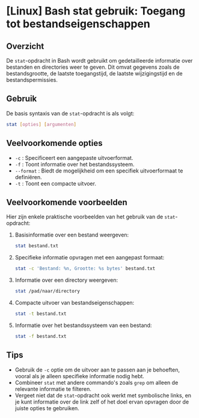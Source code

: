 # [Linux] Bash stat gebruik: Toegang tot bestandseigenschappen

## Overzicht
De `stat`-opdracht in Bash wordt gebruikt om gedetailleerde informatie over bestanden en directories weer te geven. Dit omvat gegevens zoals de bestandsgrootte, de laatste toegangstijd, de laatste wijzigingstijd en de bestandspermissies.

## Gebruik
De basis syntaxis van de `stat`-opdracht is als volgt:

```bash
stat [opties] [argumenten]
```

## Veelvoorkomende opties
- `-c` : Specificeert een aangepaste uitvoerformat.
- `-f` : Toont informatie over het bestandssysteem.
- `--format` : Biedt de mogelijkheid om een specifiek uitvoerformaat te definiëren.
- `-t` : Toont een compacte uitvoer.

## Veelvoorkomende voorbeelden
Hier zijn enkele praktische voorbeelden van het gebruik van de `stat`-opdracht:

1. Basisinformatie over een bestand weergeven:
   ```bash
   stat bestand.txt
   ```

2. Specifieke informatie opvragen met een aangepast formaat:
   ```bash
   stat -c 'Bestand: %n, Grootte: %s bytes' bestand.txt
   ```

3. Informatie over een directory weergeven:
   ```bash
   stat /pad/naar/directory
   ```

4. Compacte uitvoer van bestandseigenschappen:
   ```bash
   stat -t bestand.txt
   ```

5. Informatie over het bestandssysteem van een bestand:
   ```bash
   stat -f bestand.txt
   ```

## Tips
- Gebruik de `-c` optie om de uitvoer aan te passen aan je behoeften, vooral als je alleen specifieke informatie nodig hebt.
- Combineer `stat` met andere commando's zoals `grep` om alleen de relevante informatie te filteren.
- Vergeet niet dat de `stat`-opdracht ook werkt met symbolische links, en je kunt informatie over de link zelf of het doel ervan opvragen door de juiste opties te gebruiken.